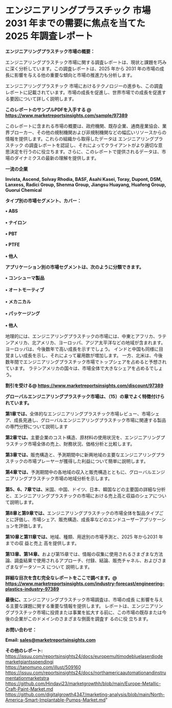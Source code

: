 # エンジニアリングプラスチック 市場 2031 年までの需要に焦点を当てた 2025 年調査レポート

<strong><b>エンジニアリングプラスチック市場の概要：</b></strong>

エンジニアリングプラスチック市場に関する調査レポートは、現状と課題を巧みに深く分析しています。この調査レポートは、2025 年から 2031 年の市場の成長に影響を与える他の重要な傾向と市場の推進力も分析します。

エンジニアリングプラスチック 市場におけるテクノロジーの進歩も、この調査レポートに記載されています。市場の成長を促進し、世界市場での成長を促進する要因について詳しく説明します。

<strong>このレポートのサンプルPDFを入手する @ <a href=https://www.marketreportsinsights.com/sample/97389>https://www.marketreportsinsights.com/sample/97389</a></strong>

このレポートに含まれる市場の概要は、政府機関、既存企業、通商産業協会、業界ブローカー、その他の規制機関および非規制機関などの幅広いリソースからの情報を提供します。これらの組織から取得したデータは エンジニアリングプラスチック の調査レポートを認証し、それによってクライアントがより適切な意思決定を行うのに役立ちます。さらに、このレポートで提供されるデータは、市場のダイナミクスの最新の理解を提供します。

<strong>一流の企業</strong>

<strong><b>Invista, Ascend, Solvay Rhodia, BASF, Asahi Kasei, Toray, Dupont, DSM, Lanxess, Radici Group, Shenma Group, Jiangsu Huayang, Huafeng Group, Guorui Chemical</b></strong>

<strong><b>タイプ別の市場セグメント、カバー：</b></strong>

<strong>• ABS<br><br>• ナイロン<br><br>• PBT<br><br>• PTFE<br><br>• 他人</strong>

<strong><b>アプリケーション別の市場セグメントは、次のように分類できます。</b></strong>

<strong>• コンシューマ製品<br><br>• オートモーティブ<br><br>• メカニカル<br><br>• パッケージング<br><br>• 他人</strong>

 地理的には、エンジニアリングプラスチックの市場には、中東とアフリカ、ラテンアメリカ、北アメリカ、ヨーロッパ、アジア太平洋などの地域が含まれます。 ヨーロッパは、今後数年で高い成長を示すでしょう。 インドと中国も同様に目覚ましい成長を示し、それによって雇用数が増加します。 一方、北米は、今後数年間でエンジニアリングプラスチック市場でトップシェアを占めると予想されています。 ラテンアメリカの国々は、市場全体で大きなシェアを占めるでしょう。

<strong>割引を受ける@ <a href=https://www.marketreportsinsights.com/discount/97389>https://www.marketreportsinsights.com/discount/97389</a></strong>

<strong><b>グローバルエンジニアリングプラスチック市場は、（15）の章でよく特徴付けられています。</b></strong>

<strong><b>第</b></strong><strong><b>1章では、</b></strong>全体的なエンジニアリングプラスチック市場レビュー、市場シェア、成長見通し、グローバルエンジニアリングプラスチック市場に関連する製品の専門分野について説明します

<strong><b>第2章では、</b></strong>主要企業のコスト構造、原材料の使用状況を、エンジニアリングプラスチック市場全体の売上、財務状況、価格分析と比較します。

<strong><b>第3章では、</b></strong>販売構造と、予測期間中に新興地域の主要なエンジニアリングプラスチックの市場プレーヤーが獲得した利益について簡単に説明します。

<strong><b>第4章では、</b></strong>予測期間中の各地域の収入と販売構造とともに、グローバルエンジニアリングプラスチック市場の地域分析を示します。

<strong><b>第5、6、7章では、</b></strong>米国、中国、ドイツ、日本、韓国などの主要国の詳細な分析と、エンジニアリングプラスチックの市場における売上高と収益のシェアについて説明します。

<strong><b>第8章と第9章では、</b></strong>エンジニアリングプラスチックの市場全体を製品タイプごとに評価し、市場シェア、販売構造、成長率などのエンドユーザーアプリケーションを評価します。

<strong><b>第10章と第11章では、</b></strong>地域、種類、用途別の市場予測と、2025 年から2031 年までの収 益と売上 高を提供します。

<strong><b>第13章、第14章、</b></strong>および第15章では、情報の収集に使用されるさまざまな方法論、調査結果で使用されるアプローチ、付録、結論、販売チャネル、およびさまざまなデータソース について 説明します。

<strong>詳細な目次を含む完全なレポートをここで調べます。@ <a href=https://www.marketreportsinsights.com/industry-forecast/engineering-plastics-industry-97389>https://www.marketreportsinsights.com/industry-forecast/engineering-plastics-industry-97389</a></strong>

<strong><b>最後に、</b></strong>エンジニアリングプラスチック市場調査は、市場の成長 に影響を</a>与える主要な課題に関する重要な情報を提供します。 レポートは、エンジニアリングプラスチック市場に投資または事業を拡大する前に、この市場の既存または今後の企業がこのドメインのさまざまな側面を調査す るのに役 立ちます。

<strong><b>お問い合わせ：</b></strong>

<strong>Email: </strong><a href=mailto:sales@marketreportsinsights.com><strong>sales@marketreportsinsights.com</strong></a>

<strong>その他のレポート:</strong>
<br>
<a href=https://issuu.com/reportsinsights24/docs/europemultimodebluelaserdiodemarketgiantsspendingi>https://issuu.com/reportsinsights24/docs/europemultimodebluelaserdiodemarketgiantsspendingi</a>
<br>
<a href=https://tanomuno.com/illust/509160>https://tanomuno.com/illust/509160</a>
<br>
<a href=https://issuu.com/reportsinsights24/docs/northamericaautomationandinstrumentationmarketstra>https://issuu.com/reportsinsights24/docs/northamericaautomationandinstrumentationmarketstra</a>
<br>
<a href=https://github.com/Hindavi23/marketgrowthh/blob/main/Europe-Metallic-Craft-Paint-Market.md>https://github.com/Hindavi23/marketgrowthh/blob/main/Europe-Metallic-Craft-Paint-Market.md</a>
<br>
<a href=https://github.com/digitalgrowth4347/marketing-analysis/blob/main/North-America-Smart-Implantable-Pumps-Market.md>https://github.com/digitalgrowth4347/marketing-analysis/blob/main/North-America-Smart-Implantable-Pumps-Market.md</a>"
